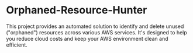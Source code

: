 # Orphaned-Resource-Hunter
This project provides an automated solution to identify and delete unused ("orphaned") resources across various AWS services. It's designed to help you reduce cloud costs and keep your AWS environment clean and efficient.

